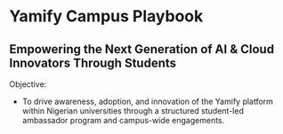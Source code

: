 # Yamify Campus Playbook

## Empowering the Next Generation of AI & Cloud Innovators Through Students

Objective:
- To drive awareness, adoption, and innovation of the Yamify platform within Nigerian universities through a structured student-led ambassador program and campus-wide engagements.